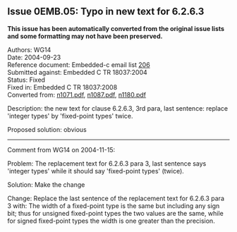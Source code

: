 ## Issue 0EMB.05: Typo in new text for 6.2.6.3

**This issue has been automatically converted from the original issue lists and some formatting may not have been preserved.**

Authors: WG14  
Date: 2004-09-23  
Reference document: Embedded-c email list [206](https://www.open-std.org/jtc1/sc22/wg14/embedded-c/206)  
Submitted against: Embedded C TR 18037:2004  
Status: Fixed  
Fixed in: Embedded C TR 18037:2008  
Converted from: [n1071.pdf](https://www.open-std.org/jtc1/sc22/wg14/www/docs/n1071.pdf), [n1087.pdf](https://www.open-std.org/jtc1/sc22/wg14/www/docs/n1087.pdf), [n1180.pdf](https://www.open-std.org/jtc1/sc22/wg14/www/docs/n1180.pdf)

Description: the new text for clause 6.2.6.3, 3rd para, last sentence: replace
'integer types' by 'fixed-point types' twice.

Proposed solution: obvious

---

Comment from WG14 on 2004-11-15:

Problem: The replacement text for 6.2.6.3 para 3, last sentence says 'integer
types' while it should say 'fixed-point types' (twice).

Solution: Make the change

Change: Replace the last sentence of the replacement text for 6.2.6.3 para 3
with: The width of a fixed-point type is the same but including any sign bit;
thus for unsigned fixed-point types the two values are the same, while for
signed fixed-point types the width is one greater than the precision.
